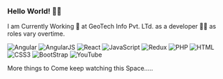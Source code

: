 ### Hello World! 🙋‍♂️


I am Currently Working  👷 at GeoTech Info Pvt. LTd. as a developer 👨‍🔧  as roles vary overtime.

<p>
<img alt="Angular" src="https://img.shields.io/badge/-Angular-red?style=flat&color=dd0031&logoColor=white&logo=Angular"/>
<img alt="AngularJS" src="https://img.shields.io/badge/-AngularJS-red?style=flat&color=dd0031&logoColor=white&logo=AngularJS"/>
<img alt="React" src="https://img.shields.io/badge/-React-blue?style=flat&color=61dafb&logoColor=black&logo=React"/>
<img alt="JavaScript" src="https://img.shields.io/badge/-Javascript-blue?style=flat&color=72726c&logoColor=f7df1ed4&logo=Javascript"/>
<img alt="Redux" src="https://img.shields.io/badge/-Redux-blue?style=flat&color=764abc&logoColor=white&logo=React"/>
<img alt="PHP" src="https://img.shields.io/badge/-PHP-blue?style=flat&color=764abc&logoColor=white&logo=Php"/>
<img alt="HTML" src="https://img.shields.io/badge/-HTML5-blue?style=flat&color=e34f26&logoColor=white&logo=HTML5"/>
<img alt="CSS3" src="https://img.shields.io/badge/-CSS3-blue?style=flat&color=1572b6&logoColor=black&logo=CSS3"/>
<img alt="BootStrap" src="https://img.shields.io/badge/-BootStrap-blue?style=flat&color=764abc&logoColor=black&logo=BootStrap"/>
<img alt="YouTube" src="https://img.shields.io/badge/-Youtube-Red?style=flat&color=e34f26&logoColor=black&logo=BootStrap"/>
</p>

More things to Come keep watching this Space.....
